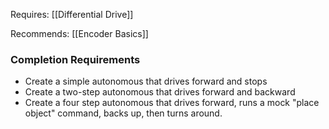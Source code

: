[](Limelight%20Assist%20Driving.md)[](Limelight%20Assist%20Driving.md)[](Limelight%20Assist%20Driving.md)[](Limelight%20Assist%20Driving.md)[](Limelight%20Assist%20Driving.md)[](Limelight%20Assist%20Driving.md)[](Limelight%20Assist%20Driving.md)[](Limelight%20Assist%20Driving.md)[](Limelight%20Assist%20Driving.md)[](Limelight%20Assist%20Driving.md)[](Limelight%20Assist%20Driving.md)[](Limelight%20Assist%20Driving.md)[](Limelight%20Assist%20Driving.md)[](Limelight%20Assist%20Driving.md)[](Limelight%20Assist%20Driving.md)[](Limelight%20Assist%20Driving.md)[](Limelight%20Assist%20Driving.md)[](Limelight%20Assist%20Driving.md)[](Limelight%20Assist%20Driving.md)[](Limelight%20Assist%20Driving.md)[](Limelight%20Assist%20Driving.md)[](Limelight%20Assist%20Driving.md)[](Limelight%20Assist%20Driving.md)[](Limelight%20Assist%20Driving.md)[](Limelight%20Assist%20Driving.md)[](Limelight%20Assist%20Driving.md)[](Limelight%20Assist%20Driving.md)[](Limelight%20Assist%20Driving.md)[](Limelight%20Assist%20Driving.md)[](Limelight%20Assist%20Driving.md)[](Limelight%20Assist%20Driving.md)[](Limelight%20Assist%20Driving.md)[](Limelight%20Assist%20Driving.md)[](Limelight%20Assist%20Driving.md)[](Limelight%20Assist%20Driving.md)[](Limelight%20Assist%20Driving.md)[](Limelight%20Assist%20Driving.md)[](Limelight%20Assist%20Driving.md)[](Limelight%20Assist%20Driving.md)[](Limelight%20Assist%20Driving.md)[](Limelight%20Assist%20Driving.md)[](Limelight%20Assist%20Driving.md)[](Limelight%20Assist%20Driving.md)[](Limelight%20Assist%20Driving.md)[](Limelight%20Assist%20Driving.md)[](Limelight%20Assist%20Driving.md)[](Limelight%20Assist%20Driving.md)[](Limelight%20Assist%20Driving.md)[](Limelight%20Assist%20Driving.md)[](Limelight%20Assist%20Driving.md)[](Limelight%20Assist%20Driving.md)[](Limelight%20Assist%20Driving.md)[](Limelight%20Assist%20Driving.md)[](Limelight%20Assist%20Driving.md)[](Limelight%20Assist%20Driving.md)[](Limelight%20Assist%20Driving.md)[](Limelight%20Assist%20Driving.md)[](Limelight%20Assist%20Driving.md)[](Limelight%20Assist%20Driving.md)[](Limelight%20Assist%20Driving.md)[](Limelight%20Assist%20Driving.md)[](Limelight%20Assist%20Driving.md)[](Limelight%20Assist%20Driving.md)[](Limelight%20Assist%20Driving.md)[](Limelight%20Assist%20Driving.md)[](Limelight%20Assist%20Driving.md)[](Limelight%20Assist%20Driving.md)[](Limelight%20Assist%20Driving.md)[](Limelight%20Assist%20Driving.md)[](Limelight%20Assist%20Driving.md)[](Limelight%20Assist%20Driving.md)[](Limelight%20Assist%20Driving.md)[](Limelight%20Assist%20Driving.md)[](Limelight%20Assist%20Driving.md)[](Limelight%20Assist%20Driving.md)[](Limelight%20Assist%20Driving.md)[](Limelight%20Assist%20Driving.md)[](Limelight%20Assist%20Driving.md)[](Limelight%20Assist%20Driving.md)[](Limelight%20Assist%20Driving.md)[](Limelight%20Assist%20Driving.md)[](Limelight%20Assist%20Driving.md)[](Limelight%20Assist%20Driving.md)Requires: 
[[Differential Drive]]

Recommends: 
[[Encoder Basics]]

### Completion Requirements

- Create a simple autonomous that drives forward and stops
- Create a two-step autonomous that drives forward and backward
- Create a four step autonomous that drives forward, runs a mock "place object" command, backs up, then turns around.
